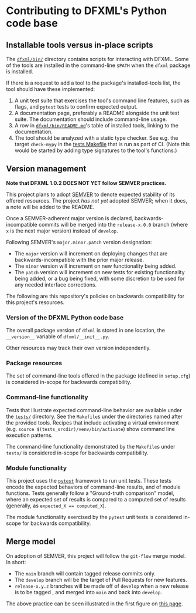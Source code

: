 # Contributing to DFXML's Python code base


## Installable tools versus in-place scripts

The [`dfxml/bin/`](dfxml/bin/) directory contains scripts for interacting with DFXML.  Some of the tools are installed in the command-line `$PATH` when the `dfxml` package is installed.

If there is a request to add a tool to the package's installed-tools list, the tool should have these implemented:
1. A unit test suite that exercises the tool's command line features, such as flags, and `pytest` tests to confirm expected output.
2. A documentation page, preferably a README alongside the unit test suite.  The documentation should include command-line usage.
3. A row in [`dfxml/bin/README.md`](dfxml/bin/README.md)'s table of installed tools, linking to the documentation.
4. The tool should be analyzed with a static type checker.  See e.g. the target `check-mypy` in the [tests Makefile](tests/Makefile) that is run as part of CI.  (Note this would be started by adding type signatures to the tool's functions.)


## Version management

**Note that DFXML 1.0.2 DOES NOT YET follow SEMVER practices.**

This project plans to adopt [SEMVER](https://semver.org/) to denote expected stability of its offered resources.  The project *has not yet* adopted SEMVER; when it does, a note will be added to the README.

Once a SEMVER-adherent major version is declared, backwards-incompatible commits will be merged into the `release-x.0.0` branch (where `x` is the next major version) instead of `develop`.

Following SEMVER's `major.minor.patch` version designation:
* The `major` version will increment on deploying changes that are backwards-incompatible with the prior major release.
* The `minor` version will increment on new functionality being added.
* The `patch` version will increment on new tests for existing functionality being added, or a bug being fixed, with some discretion to be used for any needed interface corrections.

The following are this repository's policies on backwards compatibility for this project's resources.


### Version of the DFXML Python code base

The overall package version of `dfxml` is stored in one location, the `__version__` variable of `dfxml/__init__.py`.

Other resources may track their own version independently.


### Package resources

The set of command-line tools offered in the package (defined in `setup.cfg`) is considered in-scope for backwards compatibility.


### Command-line functionality

Tests that illustrate expected command-line behavior are available under the [`tests/`](tests/) directory.  See the `Makefile`s under the directories named after the provided tools.  Recipes that include activating a virtual environment (e.g. `source $(tests_srcdir)/venv/bin/activate`) show command line execution patterns.

The command-line functionality demonstrated by the `Makefile`s under `tests/` is considered in-scope for backwards compatibility.


### Module functionality

This project uses the [`pytest`](https://docs.pytest.org) framework to run unit tests.  These tests encode the expected behaviors of command-line results, and of module functions.  Tests generally follow a "Ground-truth comparison" model, where an expected set of results is compared to a computed set of results (generally, as `expected_X == computed_X`).

The module functionality exercised by the `pytest` unit tests is considered in-scope for backwards compatibility.


## Merge model

On adoption of SEMVER, this project will follow the `git-flow` merge model.  In short:
* The `main` branch will contain tagged release commits only.
* The `develop` branch will be the target of Pull Requests for new features.
* `release-x.y.z` branches will be made off of `develop` when a new release is to be tagged , and merged into `main` and back into `develop`.

The above practice can be seen illustrated in the first figure on [this page](https://nvie.com/posts/a-successful-git-branching-model/).
